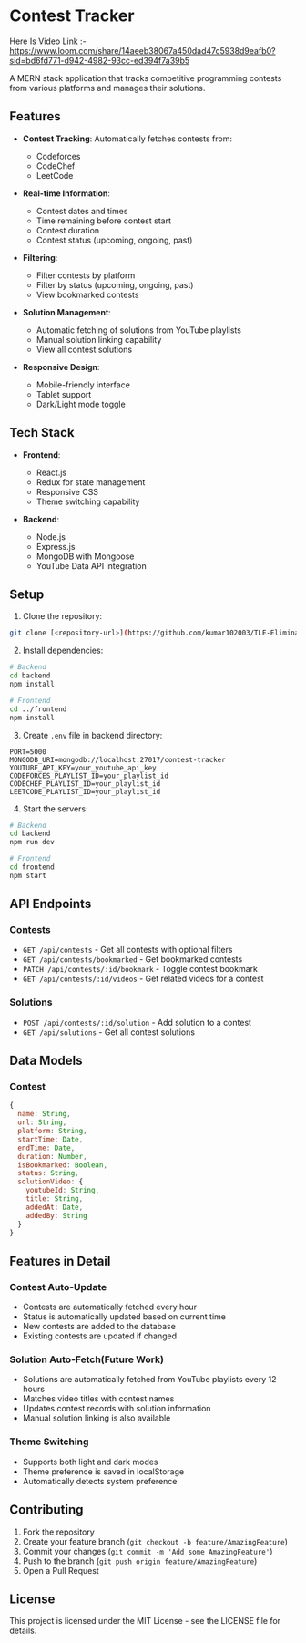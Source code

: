 # Contest Tracker
Here Is Video Link :- https://www.loom.com/share/14aeeb38067a450dad47c5938d9eafb0?sid=bd6fd771-d942-4982-93cc-ed394f7a39b5

A MERN stack application that tracks competitive programming contests from various platforms and manages their solutions.

## Features

- **Contest Tracking**: Automatically fetches contests from:
  - Codeforces
  - CodeChef
  - LeetCode

- **Real-time Information**:
  - Contest dates and times
  - Time remaining before contest start
  - Contest duration
  - Contest status (upcoming, ongoing, past)

- **Filtering**:
  - Filter contests by platform
  - Filter by status (upcoming, ongoing, past)
  - View bookmarked contests

- **Solution Management**:
  - Automatic fetching of solutions from YouTube playlists
  - Manual solution linking capability
  - View all contest solutions

- **Responsive Design**:
  - Mobile-friendly interface
  - Tablet support
  - Dark/Light mode toggle

## Tech Stack

- **Frontend**:
  - React.js
  - Redux for state management
  - Responsive CSS
  - Theme switching capability

- **Backend**:
  - Node.js
  - Express.js
  - MongoDB with Mongoose
  - YouTube Data API integration

## Setup

1. Clone the repository:
```bash
git clone [<repository-url>](https://github.com/kumar102003/TLE-Eliminators.git)
```

2. Install dependencies:
```bash
# Backend
cd backend
npm install

# Frontend
cd ../frontend
npm install
```

3. Create `.env` file in backend directory:
```env
PORT=5000
MONGODB_URI=mongodb://localhost:27017/contest-tracker
YOUTUBE_API_KEY=your_youtube_api_key
CODEFORCES_PLAYLIST_ID=your_playlist_id
CODECHEF_PLAYLIST_ID=your_playlist_id
LEETCODE_PLAYLIST_ID=your_playlist_id
```

4. Start the servers:
```bash
# Backend
cd backend
npm run dev

# Frontend
cd frontend
npm start
```

## API Endpoints

### Contests
- `GET /api/contests` - Get all contests with optional filters
- `GET /api/contests/bookmarked` - Get bookmarked contests
- `PATCH /api/contests/:id/bookmark` - Toggle contest bookmark
- `GET /api/contests/:id/videos` - Get related videos for a contest

### Solutions
- `POST /api/contests/:id/solution` - Add solution to a contest
- `GET /api/solutions` - Get all contest solutions

## Data Models

### Contest
```javascript
{
  name: String,
  url: String,
  platform: String,
  startTime: Date,
  endTime: Date,
  duration: Number,
  isBookmarked: Boolean,
  status: String,
  solutionVideo: {
    youtubeId: String,
    title: String,
    addedAt: Date,
    addedBy: String
  }
}
```

## Features in Detail

### Contest Auto-Update
- Contests are automatically fetched every hour
- Status is automatically updated based on current time
- New contests are added to the database
- Existing contests are updated if changed

### Solution Auto-Fetch(Future Work)
- Solutions are automatically fetched from YouTube playlists every 12 hours
- Matches video titles with contest names
- Updates contest records with solution information
- Manual solution linking is also available

### Theme Switching
- Supports both light and dark modes
- Theme preference is saved in localStorage
- Automatically detects system preference

## Contributing

1. Fork the repository
2. Create your feature branch (`git checkout -b feature/AmazingFeature`)
3. Commit your changes (`git commit -m 'Add some AmazingFeature'`)
4. Push to the branch (`git push origin feature/AmazingFeature`)
5. Open a Pull Request

## License

This project is licensed under the MIT License - see the LICENSE file for details. 
